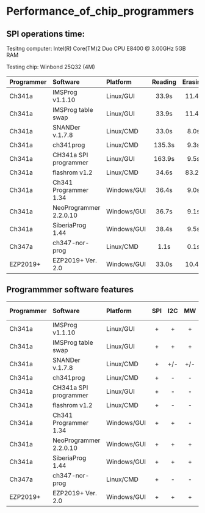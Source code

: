 # Performance_of_chip_programmers

## SPI operations time:

Tesitng computer: Intel(R) Core(TM)2 Duo CPU     E8400  @ 3.00GHz 5GB RAM

Testing chip: Winbond 25Q32 (4M)

| Programmer |       Software        |  Platform  | Reading | Erasing |  Writing | Veryfying |
| :---       |       :---            |     :---   |   :---: |   :---: |   :---:  |   :---:   |
| Ch341a     | IMSProg v1.1.10       | Linux/GUI  |  33.9s  |  11.4s  |  328.5s  |   33.9s   |
| Ch341a     | IMSProg table swap    | Linux/GUI  |  33.9s  |  11.4s  | 327.8s   |   33.9s   |
| Ch341a     | SNANDer v.1.7.8       | Linux/CMD  |  33.0s  |   8.0s  | 327.0s   |   33.0s   |
| Ch341a     | ch341prog             | Linux/CMD  | 135.3s  |   9.3s  | 359.5s   |  135.3s   |
| Ch341a     | CH341a SPI programmer | Linux/GUI  | 163.9s  |   9.5s  | 359.7s   |  163.8s   |
| Ch341a     | flashrom v1.2         | Linux/CMD  |  34.6s  |  83.2s  | 132.7s   |   34.5s   |
| Ch341a     | Ch341 Programmer 1.34 | Windows/GUI|  36.4s  |   9.0s  | 231.4s   |   36.4s   |
| Ch341a     | NeoProgrammer 2.2.0.10| Windows/GUI|  36.7s  |   9.1s  | 220.8s   |   36.7s   | 
| Ch341a     | SiberiaProg 1.44      | Windows/GUI|  38.4s  |   9.5s  | 175.3s   |   38.4s   | 
| Ch347a     | ch347-nor-prog        | Linux/CMD  |   1.1s  |   0.1s  |  28.9s   |    1.1s   |
| EZP2019+   | EZP2019+ Ver. 2.0     | Windows/GUI|  33.0s  |  10.4s  |  38.7s   |   33.0s   |

## Programmmer software features

| Programmer | Software               |  Platform  | SPI | I2C | MW | Edit SR | SFDP view |
| :---       |       :---             |     :---   |:---:|:---:|:---:| :---:  |   :---:   |
| Ch341a     | IMSProg v1.1.10        | Linux/GUI  | +   | +   | +   |  +     |     +     |
| Ch341a     | IMSProg table swap     | Linux/GUI  | +   | +   | +   |  +     |     +     |
| Ch341a     | SNANDer v.1.7.8        | Linux/CMD  | +   |+/-  |+/-  |  -     |     -     |
| Ch341a     | ch341prog              | Linux/CMD  | +   | -   | -   |  -     |     -     |
| Ch341a     | CH341a SPI programmer  | Linux/GUI  | +   | -   | -   |  -     |     -     |
| Ch341a     | flashrom v1.2          | Linux/CMD  | +   | -   | -   |  -     |     -     |
| Ch341a     | Ch341 Programmer 1.34  | Windows/GUI| +   | +   | -   |  -     |     -     |
| Ch341a     | NeoProgrammer 2.2.0.10 | Windows/GUI| +   | +   | +   |  -     |     -     |
| Ch341a     | SiberiaProg 1.44       | Windows/GUI| +   | +   | +   |  +     |     -     |
| Ch347a     | ch347-nor-prog         | Linux/CMD  | +   | -   | -   |  -     |     -     |
| EZP2019+   | EZP2019+ Ver. 2.0      | Windows/GUI| +   | +   | +   |  -     |     -     |



